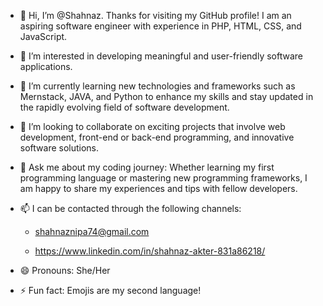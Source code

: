 - 👋 Hi, I’m @Shahnaz. Thanks for visiting my GitHub profile! I am an aspiring software engineer with experience in PHP, HTML, CSS, and JavaScript.
- 🔭 I’m interested in developing meaningful and user-friendly software applications.
- 🌱 I’m currently learning new technologies and frameworks such as Mernstack, JAVA, and Python to enhance my skills and stay updated in the rapidly evolving field of software development.
- 👯 I’m looking to collaborate on exciting projects that involve web development, front-end or back-end programming, and innovative software solutions.
- 💬 Ask me about my coding journey: Whether learning my first programming language or mastering new programming frameworks, I am happy to share my experiences and tips with fellow developers.
- 📫 I can be contacted through the following channels:
  
  - shahnaznipa74@gmail.com
  
  - https://www.linkedin.com/in/shahnaz-akter-831a86218/
- 😄 Pronouns: She/Her
- ⚡ Fun fact: Emojis are my second language!


